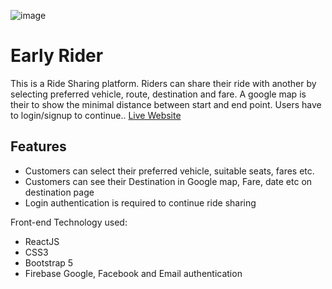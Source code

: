 ![image](https://user-images.githubusercontent.com/69745321/116671796-2df9e200-a9c3-11eb-816b-551f413a5c17.png)


# Early Rider

This is a Ride Sharing platform. Riders can share their ride with another by selecting preferred vehicle, route, destination and fare. A google map is their to show the minimal distance between start and end point. Users have to login/signup to continue..
[Live Website](https://early-rider.web.app/) 

## Features
* Customers can select their preferred vehicle, suitable seats, fares etc.
* Customers can see their Destination in Google map, Fare, date etc on destination page
* Login authentication is required to continue ride sharing

Front-end Technology used: 
* ReactJS
* CSS3
* Bootstrap 5
* Firebase Google, Facebook and Email authentication
